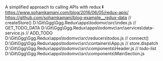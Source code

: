 A simplified approach to calling APIs with redux ⏬
https://www.sohamkamani.com/blog/2016/06/05/redux-apis/
https://github.com/sohamkamani/blog-example__redux-data
// createStore()
D:\Git\Ggg\Ggg.Redux\apps\todomvc\src\index.js
// GET_TODO_DATA
D:\Git\Ggg\Ggg.Redux\apps\todomvc\src\services\data-service.js
// ADD_TODO
D:\Git\Ggg\Ggg.Redux\apps\todomvc\src\reducers\todos.js
// connect()
D:\Git\Ggg\Ggg.Redux\apps\todomvc\src\containers\App.js
// store.dispatch
D:\Git\Ggg\Ggg.Redux\apps\todomvc\src\components\Header.js
// todo-list
D:\Git\Ggg\Ggg.Redux\apps\todomvc\src\components\MainSection.js
